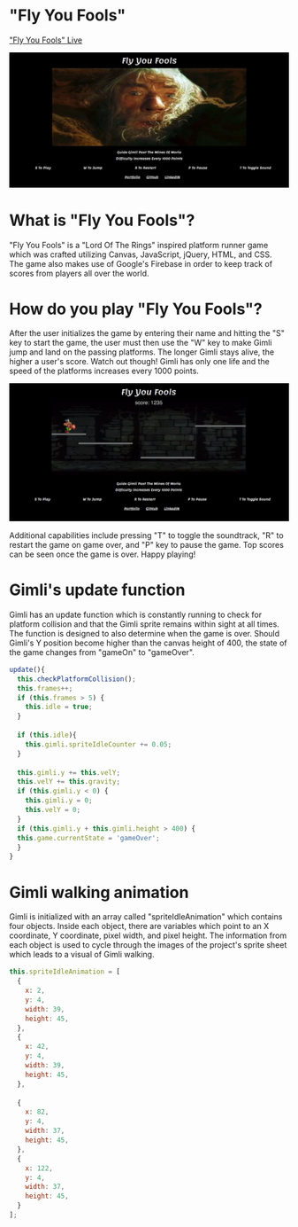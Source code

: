 # "Fly You Fools"

["Fly You Fools" Live](http://johnbaek.life/FlyYouFools)

<img src="assets/FlyYouFoolsSplashPage.png" style="border: 1px solid black" />

# What is "Fly You Fools"?
"Fly You Fools" is a "Lord Of The Rings" inspired platform runner game which was crafted utilizing Canvas, JavaScript, jQuery, HTML, and CSS.
The game also makes use of Google's Firebase in order to keep track of scores from players all over the world.

# How do you play "Fly You Fools"?

After the user initializes the game by entering their name and hitting the "S" key to start the game, the user must then use the "W" key to make Gimli jump and land on the passing platforms. The longer Gimli stays alive, the higher a user's score. Watch out though! Gimli has only one life and the speed of the platforms increases every 1000 points.

<img src ="assets/FlyYouFoolsGameplay.png" style="border: 1px solid black" />

Additional capabilities include pressing "T" to toggle the soundtrack, "R" to restart the game on game over, and "P" key to pause the game.
Top scores can be seen once the game is over. Happy playing!

# Gimli's update function

Gimli has an update function which is constantly running to check for platform collision and that the Gimli sprite remains within sight at all times. The function is designed to also determine when the game is over. Should Gimli's Y position become higher than the canvas height of 400, the state of the game changes from "gameOn" to "gameOver".

```javascript
update(){
  this.checkPlatformCollision();
  this.frames++;
  if (this.frames > 5) {
    this.idle = true;
  }

  if (this.idle){
    this.gimli.spriteIdleCounter += 0.05;
  }

  this.gimli.y += this.velY;
  this.velY += this.gravity;
  if (this.gimli.y < 0) {
    this.gimli.y = 0;
    this.velY = 0;
  }
  if (this.gimli.y + this.gimli.height > 400) {
  this.game.currentState = 'gameOver';
  }
}
```

# Gimli walking animation

Gimli is initialized with an array called "spriteIdleAnimation" which contains four objects. Inside each object, there are variables which point to an X coordinate, Y coordinate, pixel width, and pixel height. The information from each object is used to cycle through the images of the project's sprite sheet which leads to a visual of Gimli walking.

```javascript
this.spriteIdleAnimation = [
  {
    x: 2,
    y: 4,
    width: 39,
    height: 45,
  },
  {
    x: 42,
    y: 4,
    width: 39,
    height: 45,
  },

  {
    x: 82,
    y: 4,
    width: 37,
    height: 45,
  },
  {
    x: 122,
    y: 4,
    width: 37,
    height: 45,
  }
];
```
